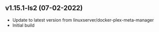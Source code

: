 
## v1.15.1-ls2 (07-02-2022)
- Update to latest version from linuxserver/docker-plex-meta-manager
- Initial build
